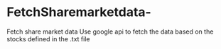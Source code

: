 # FetchSharemarketdata-
Fetch share market data 
Use google api to fetch the data based on the stocks defined in the .txt file
